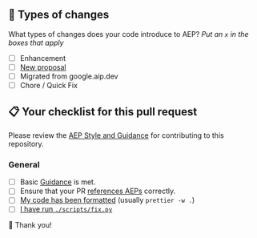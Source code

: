 <!--
Describe the big picture of your changes here to communicate to the maintainers
why we should accept this pull request. If it fixes a bug or resolves a feature
request, be sure to link to that issue.
-->

## 🍱 Types of changes

What types of changes does your code introduce to AEP? _Put an `x` in the boxes
that apply_

- [ ] Enhancement
- [ ] [New proposal](https://aep.dev/1#workflow)
- [ ] Migrated from google.aip.dev
- [ ] Chore / Quick Fix

## 📋 Your checklist for this pull request

Please review the [AEP Style and Guidance](https://aep.dev/style-guide) for
contributing to this repository.

### General

- [ ] Basic [Guidance](https://aep.dev/style-guide#guidance) is met.
- [ ] Ensure that your PR
      [references AEPs](https://aep.dev/style-guide#referencing-aeps)
      correctly.
- [ ] [My code has been formatted](https://aep.dev/contributing#formatting)
      (usually `prettier -w .`)
- [ ] [I have run `./scripts/fix.py`](https://aep.dev/contributing#formatting)

<!-- uncomment this if PR is for a new AEP

### Additional checklist for a new AEP

- [ ] A new AEP **should** be no more than two pages if printed out.
- [ ] Ensure that the PR is editable by maintainers.
- [ ] Ensure that [File structure](https://aep.dev/style-guide#file-structure)
      guidelines are met.
- [ ] Ensure that
      [Document structure](https://aep.dev/style-guide#document-structure)
      guidelines are met.

-->

💝 Thank you!
